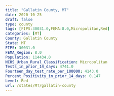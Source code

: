 ```yaml
---
title: "Gallatin County, MT"
date: 2020-10-25
draft: false
type: county
tags: [FIPS:30031.0,FEMA:8.0,Micropolitan,Red]
categories: [MT]
County: Gallatin County
State: MT
FIPS: 30031.0
FEMA_Region: 8.0
Population: 114434.0
NCHS_Urban_Rural_Classification: Micropolitan
Tests_in_prior_14_days: 4741.0
Fourteen_day_test_rate_per_100000: 4143.0
Percent_Positivity_in_prior_14_days: 0.147
Level: Red
url: /states/MT/gallatin-county
---
```




